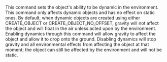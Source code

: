 This command sets the object's ability to be dynamic in the environment. This command only affects dynamic objects and has no effect on static ones. By default, when dynamic objects are created using either CREATE_OBJECT or CREATE_OBJECT_NO_OFFSET, gravity will not affect the object and will float in the air unless acted upon by the environment. Enabling dynamics through this command will allow gravity to affect the object and allow it to drop onto the ground. Disabling dynamics will stop gravity and all environmental effects from affecting the object at that moment; the object can still be affected by the environment and will not be static.
